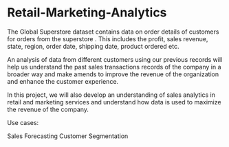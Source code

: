 # Retail-Marketing-Analytics
The Global Superstore dataset contains data on order details of customers for orders from the superstore . This includes the profit, sales revenue, state, region, order date, shipping date, product ordered etc.

An analysis of data from different customers using our previous records will help us understand the past sales transactions records of the company  in a broader way and make amends to improve the revenue of the organization and enhance the customer experience.

In this project, we will also develop an understanding of sales analytics in retail and marketing services and understand how data is used to maximize the revenue of the company.

Use cases:

Sales Forecasting
Customer Segmentation
